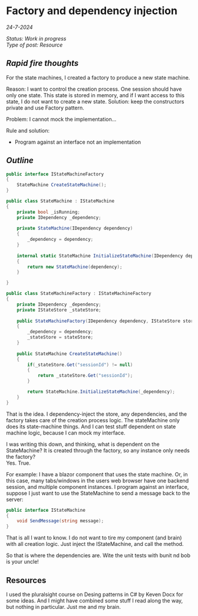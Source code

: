 # Factory and dependency injection

*24-7-2024*

_Status: Work in progress_  
_Type of post: Resource_

## *Rapid fire thoughts*

For the state machines, I created a factory to produce a new state machine.

Reason: I want to control the creation process. One session should have only one state. This state is stored in memory, and if I want access to this state, I do not want to create a new state. Solution: keep the constructors private and use Factory pattern.


Problem: I cannot mock the implementation...

Rule and solution:
- Program against an interface not an implementation

## *Outline*

```cs
public interface IStateMachineFactory
{
	StateMachine CreateStateMachine();
}
````

```cs
public class StateMachine : IStateMachine
{
    private bool _isRunning;
    private IDependency _dependency;
    
    private StateMachine(IDependency dependency)
	{
		_dependency = dependency;
	}
    
	internal static StateMachine InitializeStateMachine(IDependency dependency)
	{
		return new StateMachine(dependency);
	}

}
```

```cs
public class StateMachineFactory : IStateMachineFactory
{
	private IDependency _dependency;
	private IStateStore _stateStore;
	
	public StateMachineFactory(IDependency dependency, IStateStore store)
	{
		_dependency = dependency;
		_stateStore = stateStore;
	}
	
	public StateMachine CreateStateMachine()
	{
		if(_stateStore.Get("sessionId") != null)
		{
			return _stateStore.Get("sessionId");
		}

		return StateMachine.InitializeStateMachine(_dependency);
	}
}
```

That is the idea. I dependency-inject the store, any dependencies, and the factory takes care of the creation process logic. The stateMachine only does its state-machine things. And I can test stuff dependent on state machine logic, because I can mock my interface. 

I was writing this down, and thinking, what is dependent on the StateMachine? It is created through the factory, so any instance only needs the factory?  
Yes. True.  

For example: I have a blazor component that uses the state machine. Or, in this case, many tabs/windows in the users web browser have one backend session, and multiple component instances. I program against an interface, suppose I just want to use the StateMachine to send a message back to the server:

```cs
public interface IStateMachine
{
	void SendMessage(string message);
}
```

That is all I want to know. I do not want to tire my component (and brain) with all creation logic. Just inject the IStateMachine, and call the method.

So that is where the dependencies are. Wite the unit tests with bunit nd bob is your uncle!

## Resources

I used the pluralsight course on Desing patterns in C# by Keven Docx for some ideas. And I might have combined some stuff I read along the way, but nothing in particular. Just me and my brain. 